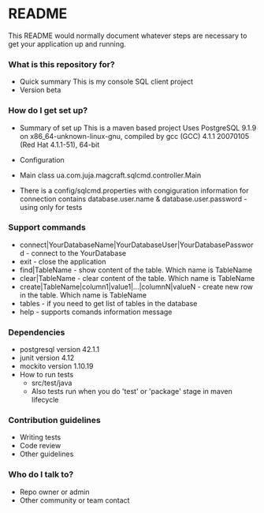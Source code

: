 # README #

This README would normally document whatever steps are necessary to get your application up and running.

### What is this repository for? ###

* Quick summary
  This is my console SQL client project
* Version
  beta

### How do I get set up? ###

* Summary of set up
This is a maven based project
Uses PostgreSQL 9.1.9 on x86_64-unknown-linux-gnu, compiled by gcc (GCC) 4.1.1 20070105 (Red Hat 4.1.1-51), 64-bit 

* Configuration
 - Main class ua.com.juja.magcraft.sqlcmd.controller.Main

 - There is a config/sqlcmd.properties with congiguration information for connection
  contains database.user.name & database.user.password - using only for tests

### Support commands ###
* connect|YourDatabaseName|YourDatabaseUser|YourDatabasePassword - connect to the YourDatabase
* exit -  close the application
* find|TableName - show content of the table. Which name is TableName
* clear|TableName - clear content of the table. Which name is TableName
* create|TableName|column1|value1|...|columnN|valueN - create new row in the table. Which name is TableName
* tables - if you need to get list of tables in the database
* help - supports comands information message

### Dependencies ###
* postgresql version 42.1.1
* junit version 4.12
* mockito version 1.10.19
* How to run tests
   - src/test/java
   - Also tests run when you do 'test' or 'package' stage in maven lifecycle 

### Contribution guidelines ###

* Writing tests
* Code review
* Other guidelines

### Who do I talk to? ###

* Repo owner or admin
* Other community or team contact
